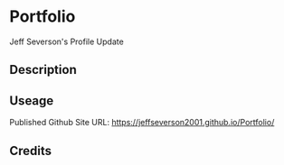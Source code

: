 # Portfolio

Jeff Severson's Profile Update


## Description


##  Useage
Published Github Site URL:
https://jeffseverson2001.github.io/Portfolio/

##  Credits


